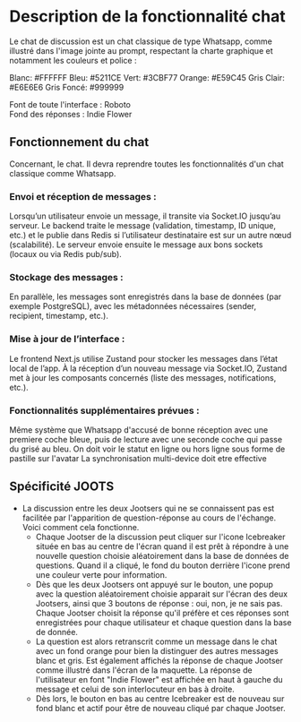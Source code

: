 # Description de la fonctionnalité chat 

Le chat de discussion est un chat classique de type Whatsapp, comme illustré dans l'image jointe au prompt, respectant la charte graphique et notamment les couleurs et police : 

Blanc: #FFFFFF
Bleu: #5211CE
Vert: #3CBF77
Orange: #E59C45
Gris Clair: #E6E6E6
Gris Foncé: #999999   
   
Font de toute l'interface : Roboto   
Fond des réponses : Indie Flower 

## Fonctionnement du chat

Concernant, le chat. Il devra reprendre toutes les fonctionnalités d'un chat classique comme Whatsapp.
### Envoi et réception de messages :
Lorsqu’un utilisateur envoie un message, il transite via Socket.IO jusqu’au serveur.
Le backend traite le message (validation, timestamp, ID unique, etc.) et le publie dans Redis si l’utilisateur destinataire est sur un autre nœud (scalabilité).
Le serveur envoie ensuite le message aux bons sockets (locaux ou via Redis pub/sub).

### Stockage des messages :

En parallèle, les messages sont enregistrés dans la base de données (par exemple PostgreSQL), avec les métadonnées nécessaires (sender, recipient, timestamp, etc.).

### Mise à jour de l’interface :

Le frontend Next.js utilise Zustand pour stocker les messages dans l’état local de l’app.
À la réception d’un nouveau message via Socket.IO, Zustand met à jour les composants concernés (liste des messages, notifications, etc.).


### Fonctionnalités supplémentaires prévues :

Même système que Whatsapp d'accusé de bonne réception avec une premiere coche bleue, puis de lecture avec une seconde coche qui passe du grisé au bleu.
On doit voir le statut en ligne ou hors ligne sous forme de pastille sur l'avatar
La synchronisation multi-device doit etre effective

## Spécificité JOOTS
  
- La discussion entre les deux Jootsers qui ne se connaissent pas est facilitée par l'apparition de question-réponse au cours de l'échange. Voici comment cela fonctionne.    
    - Chaque Jootser de la discussion peut cliquer sur l'icone Icebreaker située en bas au centre de l'écran quand il est prêt à répondre à une nouvelle question choisie aléatoirement dans la base de données de questions. Quand il a cliqué, le fond du bouton derrière l'icone prend une couleur verte pour information.   
    - Dès que les deux Jootsers ont appuyé sur le bouton, une popup avec la question aléatoirement choisie apparait sur l'écran des deux Jootsers, ainsi que 3 boutons de réponse :  oui, non, je ne sais pas. Chaque Jootser choisit la réponse qu'il préfère et ces réponses sont enregistrées pour chaque utilisateur et chaque question dans la base de donnée.   
    - La question est alors retranscrit comme un message dans le chat avec un fond orange pour bien la distinguer des autres messages blanc et gris. Est également affichés la réponse de chaque Jootser comme illustré dans l'écran de la maquette. La réponse de l'utilisateur en font "Indie Flower" est affichée en haut à gauche du message et celui de son interlocuteur en bas à droite.   
    - Dès lors, le bouton en bas au centre Icebreaker est de nouveau sur fond blanc et actif pour être de nouveau cliqué par chaque Jootser.